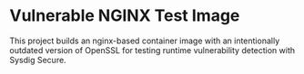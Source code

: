 # Vulnerable NGINX Test Image

This project builds an nginx-based container image with an intentionally outdated version of OpenSSL for testing runtime vulnerability detection with Sysdig Secure.

